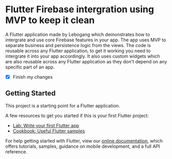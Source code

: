 # Flutter Firebase intergration using MVP to keep it clean

A Flutter application made by Lebogang which demonstrates how to intergrate and use core Firebase features in your app. The app uses MVP to separate business and persistence logic from the views. The code is reusable across any Flutter application, to get it working you need to intergrate it into your app accordingly. It also uses custom widgets which are also reusable across any Flutter application as they don't depend on any specific part of an app.

- [x] Finish my changes

## Getting Started

This project is a starting point for a Flutter application.

A few resources to get you started if this is your first Flutter project:

- [Lab: Write your first Flutter app](https://flutter.io/docs/get-started/codelab)
- [Cookbook: Useful Flutter samples](https://flutter.io/docs/cookbook)

For help getting started with Flutter, view our 
[online documentation](https://flutter.io/docs), which offers tutorials, 
samples, guidance on mobile development, and a full API reference.
